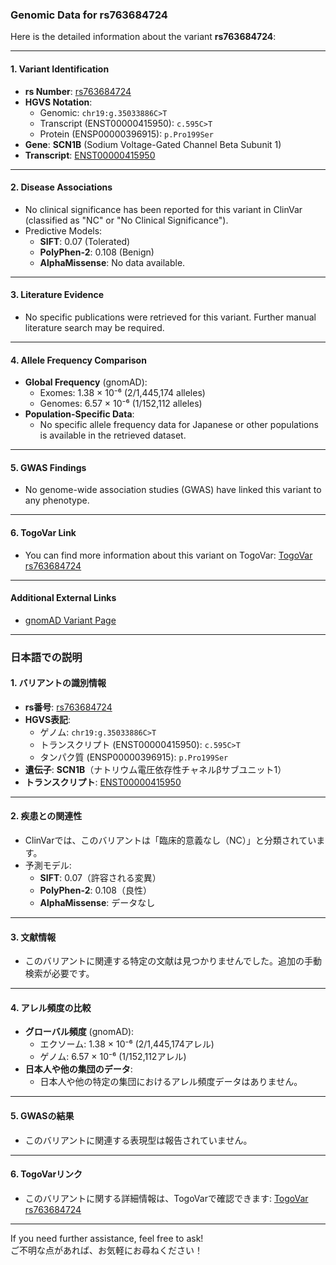 ### Genomic Data for rs763684724

Here is the detailed information about the variant **rs763684724**:

---

#### 1. **Variant Identification**
- **rs Number**: [rs763684724](https://identifiers.org/dbsnp/rs763684724)
- **HGVS Notation**:
  - Genomic: `chr19:g.35033886C>T`
  - Transcript (ENST00000415950): `c.595C>T`
  - Protein (ENSP00000396915): `p.Pro199Ser`
- **Gene**: **SCN1B** (Sodium Voltage-Gated Channel Beta Subunit 1)
- **Transcript**: [ENST00000415950](https://www.ensembl.org/Homo_sapiens/Transcript/Summary?db=core;t=ENST00000415950)

---

#### 2. **Disease Associations**
- No clinical significance has been reported for this variant in ClinVar (classified as "NC" or "No Clinical Significance").
- Predictive Models:
  - **SIFT**: 0.07 (Tolerated)
  - **PolyPhen-2**: 0.108 (Benign)
  - **AlphaMissense**: No data available.

---

#### 3. **Literature Evidence**
- No specific publications were retrieved for this variant. Further manual literature search may be required.

---

#### 4. **Allele Frequency Comparison**
- **Global Frequency** (gnomAD):
  - Exomes: 1.38 × 10⁻⁶ (2/1,445,174 alleles)
  - Genomes: 6.57 × 10⁻⁶ (1/152,112 alleles)
- **Population-Specific Data**:
  - No specific allele frequency data for Japanese or other populations is available in the retrieved dataset.

---

#### 5. **GWAS Findings**
- No genome-wide association studies (GWAS) have linked this variant to any phenotype.

---

#### 6. **TogoVar Link**
- You can find more information about this variant on TogoVar: [TogoVar rs763684724](https://togovar.org/dbsnp/rs763684724)

---

#### Additional External Links
- [gnomAD Variant Page](https://gnomad.broadinstitute.org/variant/19-35033886-C-T?dataset=gnomad_r4)

---

### 日本語での説明

#### 1. **バリアントの識別情報**
- **rs番号**: [rs763684724](https://identifiers.org/dbsnp/rs763684724)
- **HGVS表記**:
  - ゲノム: `chr19:g.35033886C>T`
  - トランスクリプト (ENST00000415950): `c.595C>T`
  - タンパク質 (ENSP00000396915): `p.Pro199Ser`
- **遺伝子**: **SCN1B**（ナトリウム電圧依存性チャネルβサブユニット1）
- **トランスクリプト**: [ENST00000415950](https://www.ensembl.org/Homo_sapiens/Transcript/Summary?db=core;t=ENST00000415950)

---

#### 2. **疾患との関連性**
- ClinVarでは、このバリアントは「臨床的意義なし（NC）」と分類されています。
- 予測モデル:
  - **SIFT**: 0.07（許容される変異）
  - **PolyPhen-2**: 0.108（良性）
  - **AlphaMissense**: データなし

---

#### 3. **文献情報**
- このバリアントに関連する特定の文献は見つかりませんでした。追加の手動検索が必要です。

---

#### 4. **アレル頻度の比較**
- **グローバル頻度** (gnomAD):
  - エクソーム: 1.38 × 10⁻⁶ (2/1,445,174アレル)
  - ゲノム: 6.57 × 10⁻⁶ (1/152,112アレル)
- **日本人や他の集団のデータ**:
  - 日本人や他の特定の集団におけるアレル頻度データはありません。

---

#### 5. **GWASの結果**
- このバリアントに関連する表現型は報告されていません。

---

#### 6. **TogoVarリンク**
- このバリアントに関する詳細情報は、TogoVarで確認できます: [TogoVar rs763684724](https://togovar.org/dbsnp/rs763684724)

---

If you need further assistance, feel free to ask!  
ご不明な点があれば、お気軽にお尋ねください！